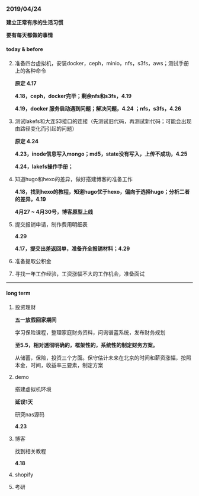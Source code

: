 ### 2019/04/24

**建立正常有序的生活习惯**

**要有每天都做的事情**

#### today & before

2. 准备四台虚拟机，安装docker，ceph，minio，nfs，s3fs，aws；测试手册上的各种命令

   **原定 4.17**

   **4.18，ceph，docker完毕；剩余nfs和s3fs，4.19**

   **4.19，docker 服务启动遇到问题；解决问题，4.24 ；nfs，s3fs，4.26**

2. 测试lakefs和大连S3接口的连接（先测试旧代码，再测试新代码；可能会出现由路径变化而引起的问题）

   **原定 4.24**

   **4.23，inode信息写入mongo；md5，state没有写入，上传不成功，4.25**

   **4.24，lakefs操作手册；**

3. 知道hugo和hexo的差异，做好搭建博客的准备工作

   **4.18，找到hexo的教程，知道hugo优于hexo，偏向于选择hugo；分析二者的差异，4.19**

   **4月27 ~ 4月30号，博客原型上线**

4. 提交报销申请，制作费用明细表

   **4.29**

   **4.17，提交出差返回单，准备齐全报销材料；4.29**

5. 准备提取公积金

6. 寻找一年工作经验，工资涨幅不大的工作机会，准备面试

------

#### long term 

1. 投资理财

   **五一放假回家期间**

   学习保险课程，整理家庭财务资料，问询谱蓝系统，发布财务规划

   **至5.5，相对透彻明确的，框架性的，系统性的制定财务方案。**

   从储蓄，保险，投资三个方面。保守估计未来在北京的时间和薪资涨幅，按照本金，时间，收益率三要素，制定方案

2. demo

   搭建虚拟机环境

   **延误1天**

   研究nas源码

   **4.23**

3. 博客

   找到相关教程

   **4.18**

4. shopify

5. 考研

